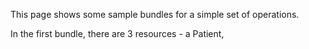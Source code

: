This page shows some sample bundles for a simple set of operations.

In the first bundle, there are 3 resources - a Patient, 
